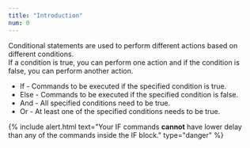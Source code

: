 ```yaml
---
title: "Introduction"
num: 0
---
```


Conditional statements are used to perform different actions based on different conditions.\
 If a condition is true, you can perform one action and if the condition is false, you can perform another action.      

- If - Commands to be executed if the specified condition is true.
- Else - Commands to be executed if the specified condition is false.
- And - All specified conditions need to be true.
- Or - At least one of the specified conditions needs to be true.

{% include alert.html text="Your IF commands <strong>cannot</strong> have lower delay than any of the commands inside the IF block." type="danger" %} 









